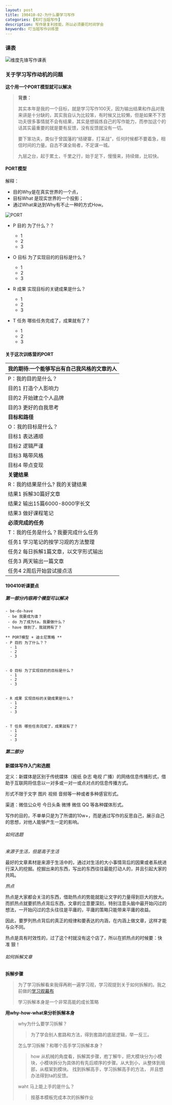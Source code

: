 ```yaml
---
layout: post
title: 190410-02-为什么要学习写作
categories: [和叮当姐写作]
description: 写作是复利技能，所以必须要花时间学会
keywords: 叮当姐写作训练营
---
```

### 课表
![维度先锋写作课表](/images/learn-writing/ke-biao.jpg)

### 关于学习写作动机的问题

**这个用一个PORT模型就可以解决**

> **背景：**
>
>其实本年是我的一个目标，就是学习写作100天，因为输出结果和作品对我来讲是十分缺的，其实我自认为比较笨，有时候又比较懒，但是如果不下苦功夫很多事情就不会有结果，其实是想锻炼自己的写作能力，而参加这个的话其实最重要的就是要有反馈，没有反馈就没有一切。
>
>要下笨功夫，类似于曾国藩的“结硬寨，打呆战”，任何时候都不要着急，相信时间的力量。自古不谋全局者，不足谋一城。
>
>九层之台，起于累土，千里之行，始于足下，慢慢来，持续做，比较快。

#### PORT模型
解释：
- 目的Why是在真实世界的一个点，
- 目标What 是现实世界的一个投影；
- 通过What来达到Why有不止一种的方式How。

![PORT](/images/learn-writing/port-explain.jpg)

- P 目的 为了什么？？
  - 1
  - 2
  - 3


- O 目标 为了实现目的的目标是什么？
  - 1
  - 2
  - 3


- R 成果 实现目标的关键成果是什么？
  - 1
  - 2
  - 3


- T 任务 哪些任务完成了，成果就有了？
  - 1
  - 2
  - 3

#### 关于这次训练营的PORT

|**我的期待:一个能够写出有自己我风格的文章的人**|
|:-------|
|P：我的目的是什么？|
|目的1 打造个人影响力|
|目的2 开始建立个人品牌|
|目的3 更好的自我思考|
|**目标和路径** |
|O：我的目标是什么？|
|目标1 表达通顺  |
|目标2 逻辑严谨  |
|目标3 略带风格  |
|目标4 带点变现  |
|**关键结果** |      
|R：我的结果是什么? 我的关键结果 |
|结果1 拆解30篇好文章|
|结果2 输出15篇6000-8000字长文|
|结果3 做好课程笔记|
|    **必须完成的任务** |  
|T：我的任务是什么？我要完成什么任务|
|任务1 学习笔记的按学习观的方法整理|
|任务2 每日拆解1篇文章，以文字形式输出|
|任务3 两天输出一篇文章|
|任务4 2周后开始尝试接点活|

#### 190410听课要点

##### 第一部分内容两个模型可以解决
```
- be-do-have
 - be 我要成为谁？
 - do 为了成为ta，我要做什么？
 - have 做到了，我就拥有了？

** PORT模型 + 迪士尼策略 **
- P 目的 为了什么？？
  - 1
  - 2
  - 3


- O 目标 为了实现目的的目标是什么？
  - 1
  - 2
  - 3


- R 成果 实现目标的关键成果是什么？
  - 1
  - 2
  - 3


- T 任务 哪些任务完成了，成果就有了？
  - 1
  - 2
  - 3
  ```
##### 第二部分
**新媒体写作入门和选题**

定义：新媒体是区别于传统媒体（报纸 杂志 电视 广播）的网络信息传播形式，借助于互联网将信息以一对多或一对一或点对点的信息传播方式。

形式不限于文字 图片 视频 音频等一种或者多种感官形式。

渠道：微信公众号 今日头条 微博 微信 QQ 等各种媒体形式。

写作的目的，不单单只是为了所谓的10w+，而是通过写作的反思自己，展示自己的思想，对他人能够产生一定的影响。

###### 如何选题

*来源于生活，但是高于生活*

最好的文章素材是来源于生活中的，通过对生活的大小事情背后的因果或者系统进行深入的挖掘。挖掘出来的东西，写出的东西往往最能打动人的，并且引起大家的共鸣。

*热点*

热点是大家都会关注的东西，借助热点的势能就能让文字的力量得到巨大的放大。而抓热点就要抓热点背后东西，文章的立意要深刻，特别注意头脑中最开始闪过的想法，一开始闪过的念头往往是平庸的，平庸的策略只能带来平庸的收益。

因此，要罗列热点背后的真正的规律和要表达的内涵，在内涵上做文章，这样才能与众不同。

热点是具有时效性的，过了这个村就没有这个店了，所以在抓热点的时候要：快 准 狠！


###### 如何拆解文章

**拆解步骤**

> 为了学习拆解看来我得再刷一遍学习观，学习观提到关于如何拆解的。我之前做的[学习观幕布](https://mubu.com/doc/6kCsYvnkz)
>
> 学习拆解本身是一个非常高能的成长策略

**用why-how-what来分析拆解本身**
> why为什么要学习拆解？
>>为了学会别人套路和方法，得到套路的底层逻辑，举一反三。
>
> 怎么学习拆解？和哪个高手学习拆解本身？
>> how 从机械的角度看，拆解其步骤，庖丁解牛，把大模块分为小模块，小模块拆分为具体的有先后顺序的步骤。从大到小，从整体到局部，从框架到模块。
>> 找到拆解高手，学习拆解高手的方法， 并且想办法得到ta的反馈。
>
>waht 马上能上手的是什么？
>> 按基本模板完成本次的拆解作业
